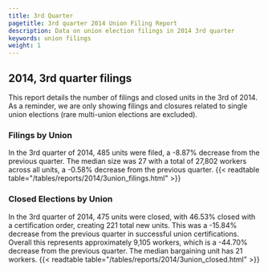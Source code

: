 ```yaml
---
title: 3rd Quarter 
pagetitle: 3rd quarter 2014 Union Filing Report
description: Data on union election filings in 2014 3rd quarter 
keywords: union filings
weight: 1
---
```


## 2014, 3rd quarter filings

This report details the number of filings and closed units in the 3rd of 2014. As a reminder, we are only showing filings and closures related to single union elections (rare multi-union elections are excluded).

### Filings by Union
In the 3rd quarter of 2014, 485 units were filed, a -8.87% decrease from the previous quarter. The median size was 27 with a total of 27,802 workers across all units, a -0.58% decrease from the previous quarter.
{{< readtable table="/tables/reports/2014/3union_filings.html" >}}

### Closed Elections by Union
In the 3rd quarter of 2014, 475 units were closed, with 46.53% closed with a certification order, creating 221 total new units. This was a -15.84% decrease from the previous quarter in successful union certifications. Overall this represents approximately 9,105 workers, which is a -44.70% decrease from the previous quarter. The median bargaining unit has 21 workers.
{{< readtable table="/tables/reports/2014/3union_closed.html" >}}
